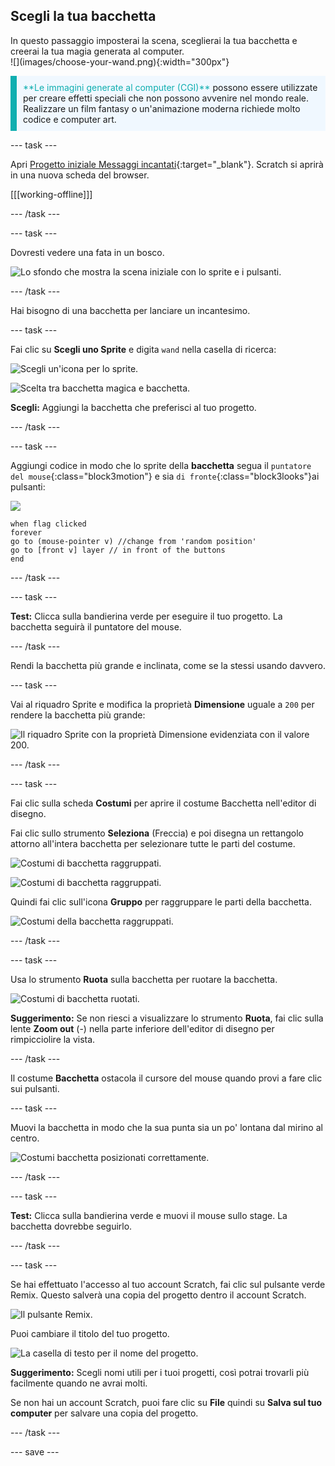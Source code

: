 ## Scegli la tua bacchetta

<div style="display: flex; flex-wrap: wrap">
<div style="flex-basis: 200px; flex-grow: 1; margin-right: 15px;">
In questo passaggio imposterai la scena, sceglierai la tua bacchetta e creerai la tua magia generata al computer.
  
</div>
<div>
![](images/choose-your-wand.png){:width="300px"}
</div>
</div>

<p style="border-left: solid; border-width:10px; border-color: #0faeb0; background-color: aliceblue; padding: 10px;">
<span style="color: #0faeb0">**Le immagini generate al computer (CGI)**</span> possono essere utilizzate per creare effetti speciali che non possono avvenire nel mondo reale. Realizzare un film fantasy o un'animazione moderna richiede molto codice e computer art.
</p>

--- task ---

Apri [Progetto iniziale Messaggi incantati](https://scratch.mit.edu/projects/518441891/editor){:target="_blank"}. Scratch si aprirà in una nuova scheda del browser.

[[[working-offline]]]

--- /task ---

--- task ---

Dovresti vedere una fata in un bosco.

![Lo sfondo che mostra la scena iniziale con lo sprite e i pulsanti.](images/starter-project.png)

--- /task ---

Hai bisogno di una bacchetta per lanciare un incantesimo.

--- task ---

Fai clic su **Scegli uno Sprite** e digita `wand` nella casella di ricerca:

![Scegli un'icona per lo sprite.](images/choose-a-sprite.png)

![Scelta tra bacchetta magica e bacchetta.](images/wand-sprite-options.png)

**Scegli:** Aggiungi la bacchetta che preferisci al tuo progetto.

--- /task ---

--- task ---

Aggiungi codice in modo che lo sprite della **bacchetta** segua il `puntatore del mouse`{:class="block3motion"} e sia `di fronte`{:class="block3looks"}ai pulsanti:

![](images/wand-sprite-icon.png)

```blocks3
when flag clicked
forever
go to (mouse-pointer v) //change from 'random position'     
go to [front v] layer // in front of the buttons
end
```

--- /task ---

--- task ---

**Test:** Clicca sulla bandierina verde per eseguire il tuo progetto. La bacchetta seguirà il puntatore del mouse.

--- /task ---

Rendi la bacchetta più grande e inclinata, come se la stessi usando davvero.

--- task ---

Vai al riquadro Sprite e modifica la proprietà **Dimensione** uguale a `200` per rendere la bacchetta più grande:

![Il riquadro Sprite con la proprietà Dimensione evidenziata con il valore 200.](images/size-property.png)

--- /task ---

--- task ---

Fai clic sulla scheda **Costumi** per aprire il costume Bacchetta nell'editor di disegno.

Fai clic sullo strumento **Seleziona** (Freccia) e poi disegna un rettangolo attorno all'intera bacchetta per selezionare tutte le parti del costume.

![Costumi di bacchetta raggruppati.](images/the-select-tool.png)

![Costumi di bacchetta raggruppati.](images/grouped-costumes.png)

Quindi fai clic sull'icona **Gruppo** per raggruppare le parti della bacchetta.

![Costumi della bacchetta raggruppati.](images/group-icon.png)

--- /task ---

--- task ---

Usa lo strumento **Ruota** sulla bacchetta per ruotare la bacchetta.

![Costumi di bacchetta ruotati.](images/rotated-wands.png)

**Suggerimento:** Se non riesci a visualizzare lo strumento **Ruota**, fai clic sulla lente **Zoom out** (-) nella parte inferiore dell'editor di disegno per rimpicciolire la vista.

--- /task ---

Il costume **Bacchetta** ostacola il cursore del mouse quando provi a fare clic sui pulsanti.

--- task ---

Muovi la bacchetta in modo che la sua punta sia un po' lontana dal mirino al centro.

![Costumi bacchetta posizionati correttamente.](images/positioned-wands.png)

--- /task ---

--- task ---

**Test:** Clicca sulla bandierina verde e muovi il mouse sullo stage. La bacchetta dovrebbe seguirlo.

--- /task ---

--- task ---

Se hai effettuato l'accesso al tuo account Scratch, fai clic sul pulsante verde Remix. Questo salverà una copia del progetto dentro il account Scratch.

![Il pulsante Remix.](images/remix-button.png)

Puoi cambiare il titolo del tuo progetto.

![La casella di testo per il nome del progetto.](images/project-name.png)

**Suggerimento:** Scegli nomi utili per i tuoi progetti, così potrai trovarli più facilmente quando ne avrai molti.

Se non hai un account Scratch, puoi fare clic su **File** quindi su **Salva sul tuo computer** per salvare una copia del progetto.

--- /task ---

--- save ---
